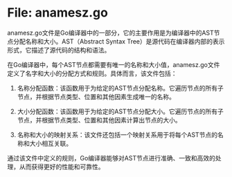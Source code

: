# File: anamesz.go

anamesz.go文件是Go编译器中的一部分，它的主要作用是为编译器中的AST节点分配名称和大小。AST（Abstract Syntax Tree）是源代码在编译器内部的表示形式，它描述了源代码的结构和语法。

在Go编译器中，每个AST节点都需要有唯一的名称和大小值，anamesz.go文件定义了名字和大小的分配方式和规则。具体而言，该文件包括：

1. 名称分配函数：该函数用于为给定的AST节点分配名称。它遍历节点的所有子节点，并根据节点类型、位置和其他因素生成唯一的名称。

2. 大小分配函数：该函数用于为给定的AST节点分配大小。它遍历节点的所有子节点，并根据节点类型、位置和其他因素计算出节点的大小。

3. 名称和大小的映射关系：该文件还包括一个映射关系用于将每个AST节点的名称和大小相互关联。

通过该文件中定义的规则，Go编译器能够对AST节点进行准确、一致和高效的处理，从而获得更好的性能和可靠性。

